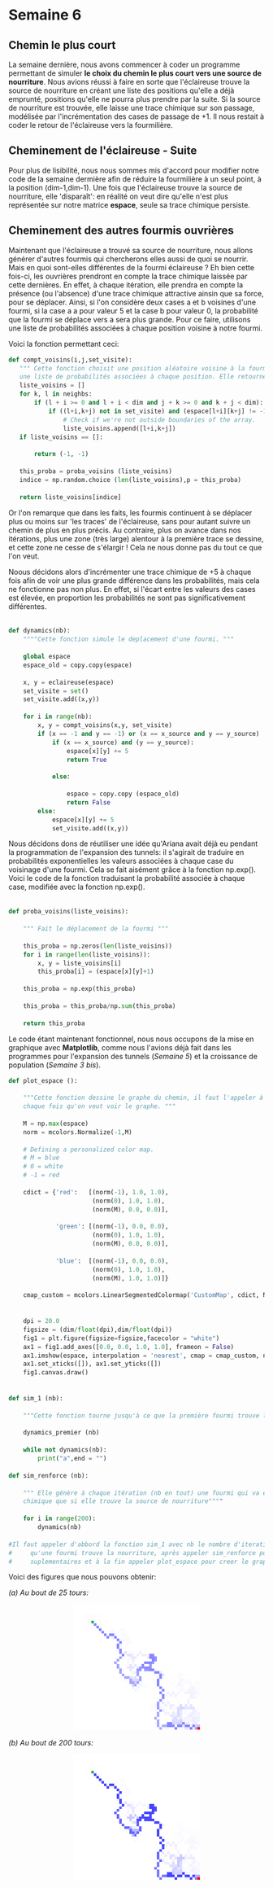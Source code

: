 # Semaine 6


## Chemin le plus court

  La semaine dernière, nous avons commencer à coder un programme permettant de simuler __le choix du chemin le plus court vers une source de nourriture__. Nous avions réussi à faire en sorte que l'éclaireuse trouve la source de nourriture en créant une liste des positions qu'elle a déjà emprunté, positions qu'elle ne pourra plus prendre par la suite. Si la source de nourriture est trouvée, elle laisse une trace chimique sur son passage, modélisée par l'incrémentation des cases de passage de +1. Il nous restait à coder le retour de l'éclaireuse vers la fourmilière.


## Cheminement de l'éclaireuse - Suite

  Pour plus de lisibilité, nous nous sommes mis d'accord pour modifier notre code de la semaine dermière afin de réduire la fourmilière à un seul point, à la position (dim-1,dim-1). Une fois que l'éclaireuse trouve la source de nourriture, elle 'disparaît': en réalité on veut dire qu'elle n'est plus représentée sur notre matrice **espace**, seule sa trace chimique persiste.


## Cheminement des autres fourmis ouvrières

  Maintenant que l'éclaireuse a trouvé sa source de nourriture, nous allons générer d'autres fourmis qui chercherons elles aussi de quoi se nourrir. Mais en quoi sont-elles différentes de la fourmi éclaireuse ? Eh bien cette fois-ci, les ouvrières prendront en compte la trace chimique laissée par cette dernières. En effet, à chaque itération, elle prendra en compte la présence (ou l'absence) d'une trace chimique attractive ainsin que sa force, pour se déplacer. Ainsi, si l'on considère deux cases a et b voisines d'une fourmi, si la case a a pour valeur 5 et la case b pour valeur 0, la probabilité que la fourmi se déplace vers a sera plus grande. Pour ce faire, utilisons une liste de probabilités associées à chaque position voisine à notre fourmi.
  
  
  Voici la fonction permettant ceci:
  
 ```Python
def compt_voisins(i,j,set_visite):
    """ Cette fonction choisit une position aléatoire voisine à la fourmi située à la position (i,j) en créant
    une liste de probabilités associées à chaque position. Elle retourne les coordonnées de de la nouvelle position."""
    liste_voisins = []
    for k, l in neighbs:
        if (l + i >= 0 and l + i < dim and j + k >= 0 and k + j < dim): 
            if ((l+i,k+j) not in set_visite) and (espace[l+i][k+j] != -1):
                # Check if we're not outside boundaries of the array.
                liste_voisins.append([l+i,k+j])
    if liste_voisins == []:

        return (-1, -1)         
    
    this_proba = proba_voisins (liste_voisins)
    indice = np.random.choice (len(liste_voisins),p = this_proba)
    
    return liste_voisins[indice] 
 
 ```
 
 
Or l'on remarque que dans les faits, les fourmis continuent à se déplacer plus ou moins sur 'les traces' de l'éclaireuse, sans pour autant suivre un chemin de plus en plus précis. Au contraire, plus on avance dans nos itérations, plus une zone (très large) alentour à la première trace se dessine, et cette zone ne cesse de s'élargir ! Cela ne nous donne pas du tout ce que l'on veut.

Noous décidons alors d'incrémenter une trace chimique de +5 à chaque fois afin de voir une plus grande différence dans les probabilités, mais cela ne fonctionne pas non plus. En effet, si l'écart entre les valeurs des cases est élevée, en proportion les probabilités ne sont pas significativement différentes.


```Python

def dynamics(nb):
    """"Cette fonction simule le deplacement d'une fourmi. """    
    
    global espace
    espace_old = copy.copy(espace)
    
    x, y = eclaireuse(espace)
    set_visite = set()
    set_visite.add((x,y))
    
    for i in range(nb):
        x, y = compt_voisins(x,y, set_visite)
        if (x == -1 and y == -1) or (x == x_source and y == y_source) :
            if (x == x_source) and (y == y_source):
                espace[x][y] += 5
                return True

            else:

                espace = copy.copy (espace_old)
                return False
        else:
            espace[x][y] += 5
            set_visite.add((x,y))

```


Nous décidons dons de réutiliser une idée qu'Ariana avait déjà eu pendant la programmation de l'expansion des tunnels: il s'agirait de traduire en probabilités exponentielles les valeurs associées à chaque case du voisinage d'une fourmi. Cela se fait aisément grâce à la fonction np.exp(). Voici le code de la fonction traduisant la probabilité associée à chaque case, modifiée avec la fonction np.exp().


```Python

def proba_voisins(liste_voisins):

    """ Fait le déplacement de la fourmi """    
    
    this_proba = np.zeros(len(liste_voisins))
    for i in range(len(liste_voisins)):
        x, y = liste_voisins[i]
        this_proba[i] = (espace[x][y]+1)

    this_proba = np.exp(this_proba)
   
    this_proba = this_proba/np.sum(this_proba)

    return this_proba

```


Le code étant maintenant fonctionnel, nous nous occupons de la mise en graphique avec __Matplotlib__, comme nous l'avions déjà fait dans les programmes pour l'expansion des tunnels (*Semaine 5*) et la croissance de population (*Semaine 3 bis*).


```Python
def plot_espace ():
    
    """Cette fonction dessine le graphe du chemin, il faut l'appeler à
    chaque fois qu'on veut voir le graphe. """    
    
    M = np.max(espace)
    norm = mcolors.Normalize(-1,M)
         
    # Defining a personalized color map.
    # M = blue
    # 0 = white
    # -1 = red
    
    cdict = {'red':   [(norm(-1), 1.0, 1.0),
                       (norm(0), 1.0, 1.0),
                       (norm(M), 0.0, 0.0)],
    
             'green': [(norm(-1), 0.0, 0.0),
                       (norm(0), 1.0, 1.0),
                       (norm(M), 0.0, 0.0)],
    
             'blue':  [(norm(-1), 0.0, 0.0),
                       (norm(0), 1.0, 1.0),
                       (norm(M), 1.0, 1.0)]}
                       
    cmap_custom = mcolors.LinearSegmentedColormap('CustomMap', cdict, N = M + 2)

    
    dpi = 20.0 
    figsize = (dim/float(dpi),dim/float(dpi))
    fig1 = plt.figure(figsize=figsize,facecolor = "white")
    ax1 = fig1.add_axes([0.0, 0.0, 1.0, 1.0], frameon = False)
    ax1.imshow(espace, interpolation = 'nearest', cmap = cmap_custom, norm = norm)
    ax1.set_xticks([]), ax1.set_yticks([])
    fig1.canvas.draw()    


def sim_1 (nb):
    
    """Cette fonction tourne jusqu'à ce que la première fourmi trouve la source de nourriture"""
    
    dynamics_premier (nb)    
    
    while not dynamics(nb):
        print("a",end = "")
        
def sim_renforce (nb):
    
    """ Elle génère à chaque itération (nb en tout) une fourmi qui va effectuer nb pas, en laissant une trace
    chimique que si elle trouve la source de nourriture""""
    
    for i in range(200):
        dynamics(nb)
     
#Il faut appeler d'abbord la fonction sim_1 avec nb le nombre d'iterations maximale pour 
#     qu'une fourmi trouve la nourriture, après appeler sim_renforce pour generer 200 fourmis
#     suplementaires et à la fin appeler plot_espace pour creer le graphe.

```

Voici des figures que nous pouvons obtenir:

*(a) Au bout de 25 tours:*

<p align="center"><img src="https://github.com/Sawken/Anthill/blob/master/Images/chemin_sim2_1.png?raw=true" alt="Simulation chemin court 25 tours">
</p>

*(b) Au bout de 200 tours:*

<p align="center"><img src="https://github.com/Sawken/Anthill/blob/master/Images/chemin_sim2_2.png?raw=true" alt="Simulation chemin court 200 tours">
</p>
